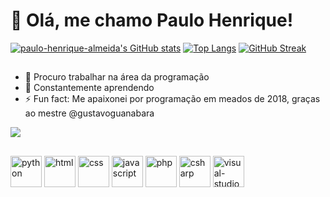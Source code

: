 # 👋 Olá, me chamo Paulo Henrique!

[![paulo-henrique-almeida's GitHub stats](https://github-readme-stats.vercel.app/api?username=paulo-henrique-almeida&show_icons=true&hide=contribs&hide_rank=true&count_private=true&theme=github_dark&locale=pt-br)](https://github.com/paulo-henrique-almeida/github-readme-stats)
[![Top Langs](https://github-readme-stats.vercel.app/api/top-langs/?username=paulo-henrique-almeida&layout=compact&theme=github_dark&locale=pt-br&hide=html)](https://github.com/paulo-henrique-almeida/github-readme-stats)
[![GitHub Streak](https://github-readme-streak-stats.herokuapp.com?user=paulo-henrique-almeida&theme=github-dark-blue&border_radius=5&locale=pt_BR&date_format=j%20M%5B%20Y%5D&card_width=500)](https://git.io/streak-stats)

##

- 👀 Procuro trabalhar na área da programação
- 🌱 Constantemente aprendendo
- ⚡ Fun fact: Me apaixonei por programação em meados de 2018, graças ao mestre @gustavoguanabara

<a href="mailto:contato.ph.almeida2006@gmail.com" target="_blank" align="center"><img src="https://img.shields.io/badge/Gmail-D14836?style=for-the-badge&logo=gmail&logoColor=white"></a>

##
<div style="inline-block">
  <img src="https://github.com/paulo-henrique-almeida/paulo-henrique-almeida/assets/158237204/3341a133-a2cd-494d-93cf-870c67a75344" alt="python" width="50" height="50" align="center">
  <img src="https://github.com/paulo-henrique-almeida/paulo-henrique-almeida/assets/158237204/2c351098-f87a-4773-8b4d-db9901100e95" alt="html" width="50" height="50" align="center">
  <img src="https://github.com/paulo-henrique-almeida/paulo-henrique-almeida/assets/158237204/f7dc5987-9f63-4774-867d-330534ef3bae" alt="css" width="50" height="50" align="center">
  <img src="https://github.com/paulo-henrique-almeida/paulo-henrique-almeida/assets/158237204/bdf91bde-5dde-43f2-9fa7-90a72550de86" alt="javascript" width="50" height="50" align="center">
  <img src="https://github.com/paulo-henrique-almeida/paulo-henrique-almeida/assets/158237204/16d9fdea-1abf-4c59-9702-7c99eb5ef1c4" alt="php" width="50" height="50" align="center">
  <img src="https://github.com/paulo-henrique-almeida/paulo-henrique-almeida/assets/158237204/3b4ac4d0-3782-4260-bfe4-0349a0dadffc" alt="csharp" width="50" height="50" align="center">
  <img src="https://github.com/paulo-henrique-almeida/paulo-henrique-almeida/assets/158237204/54cbc11b-8449-434b-ab49-3e761dbab05b" alt="visual-studio" width="50" height="50" align="center">
</div>
